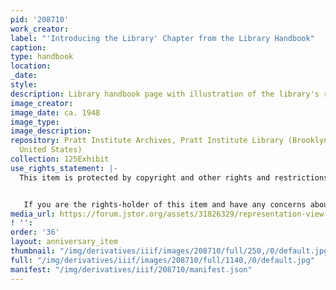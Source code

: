 ```yaml
---
pid: '208710'
work_creator:
label: "'Introducing the Library' Chapter from the Library Handbook"
caption:
type: handbook
location:
_date:
style:
description: Library handbook page with illustration of the library's rooms.
image_creator:
image_date: ca. 1948
image_type:
image_description:
repository: Pratt Institute Archives, Pratt Institute Library (Brooklyn, New York,
  United States)
collection: 125Exhibit
use_rights_statement: |-
  This item is protected by copyright and other rights and restrictions. Use of this item for purposes other than research or personal use requires permission from the Pratt Institute Archives. Items created before 1925 are in the Public Domain under the laws of the United States, but these same items may not be in the Public Domain under the laws of other countries. Permissions for intended uses may need to be obtained, and other rights such as publicity, privacy, or moral rights (e.g. right to be cited and right to integrity of the original) may limit how items can be used. Using items identified as student coursework may require permission from the student or rights-holder. For more information, or to obtain a high resolution digital file, please contact archives.library@pratt.edu.


   If you are the rights-holder of this item and have any concerns about how it is being shared, please visit https://libguides.pratt.edu/archives/takedown to submit a takedown request.
media_url: https://forum.jstor.org/assets/31826329/representation-view
! '':
order: '36'
layout: anniversary_item
thumbnail: "/img/derivatives/iiif/images/208710/full/250,/0/default.jpg"
full: "/img/derivatives/iiif/images/208710/full/1140,/0/default.jpg"
manifest: "/img/derivatives/iiif/208710/manifest.json"
---
```

